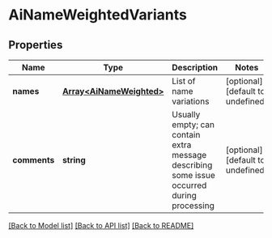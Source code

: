 # AiNameWeightedVariants

## Properties
Name | Type | Description | Notes
------------ | ------------- | ------------- | -------------
**names** | [**Array&lt;AiNameWeighted&gt;**](AiNameWeighted.md) | List of name variations              | [optional] [default to undefined]
**comments** | **string** | Usually empty; can contain extra message describing some issue occurred during processing              | [optional] [default to undefined]



[[Back to Model list]](README.md#documentation-for-models) [[Back to API list]](README.md#documentation-for-api-endpoints) [[Back to README]](README.md)
